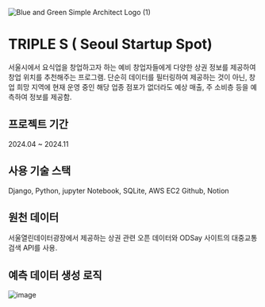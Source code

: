 
![Blue and Green Simple Architect Logo (1)](https://github.com/user-attachments/assets/ac32c158-faa0-4196-8d3c-84905601dd6e)

# TRIPLE S ( Seoul Startup Spot) 
서울시에서 요식업을 창업하고자 하는 예비 창업자들에게 다양한 상권 정보를 제공하여 창업 위치를 추천해주는 프로그램. 
단순히 데이터를 필터링하여 제공하는 것이 아닌, 창업 희망 지역에 현재 운영 중인 해당 업종 점포가 없더라도 예상 매출, 주 소비층 등을 예측하여 정보를 제공함. 

## 프로젝트 기간
2024.04 ~ 2024.11

## 사용 기술 스택
Django, Python, jupyter Notebook, SQLite, AWS EC2
Github, Notion


## 원천 데이터
서울열린데이터광장에서 제공하는 상권 관련 오픈 데이터와 ODSay 사이트의 대중교통 검색 API를 사용. 


## 예측 데이터 생성 로직
![image](https://github.com/user-attachments/assets/2dcffbf7-19f5-42e1-89c5-2483c22925ce)
